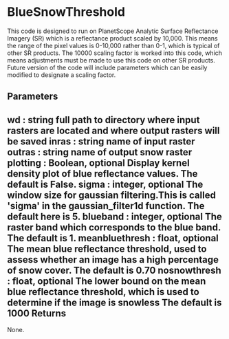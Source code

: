 # BlueSnowThreshold

 
  This code is designed to run on PlanetScope Analytic Surface Reflectance Imagery (SR) which is a reflectance product scaled by 10,000.
  This means the range of the pixel values is 0-10,000 rather than 0-1, which is typical of other SR products. 
  The 10000 scaling factor is worked into this code, which means adjustments must be made to use this code on other SR products. 
  Future version of the code will include parameters which can be easily modified to designate a scaling factor.
  


Parameters
----------
wd : string
    full path to directory where input rasters are located and where output rasters will be saved
inras : string
    name of input raster
outras : string
    name of output snow raster
plotting : Boolean, optional
    Display kernel density plot of blue reflectance values. The default is False.
sigma : integer, optional
    The window size for gaussian filtering.This is called 'sigma' in the gaussian_filter1d function.
    The default here is 5.
blueband : integer, optional
    The raster band which corresponds to the blue band. The default is 1.
meanbluethresh : float, optional
    The mean blue reflectance threshold, used to assess whether an image has a high percentage of snow cover. 
    The default is 0.70
nosnowthresh : float, optional
    The lower bound on the mean blue reflectance threshold, which is used to determine if the image is snowless
    The default is 1000
Returns
-------
None.

